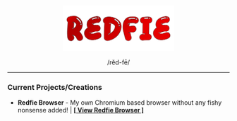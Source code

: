<div class="logo" align="center">
  <img style="height: 50%; width: 50%;" src="https://github.com/Redfie/resources/blob/main/logos/Redfie_Full_Logo.png?raw=true">
  <p>/rĕd-fē/</p>
</div>

<hr>

### Current Projects/Creations
- **Redfie Browser** - My own Chromium based browser without any fishy nonsense added! | **[[ View Redfie Browser ]](https://github.com/Redfie/browser)**
<hidden-data id="Is it better then Brave Browser? probably not! Is it better then Google Chrome? Yes! As far as it not containing any Google tracking shit. This is simply because I don't know how to do all that shit!"></hidden-data>
